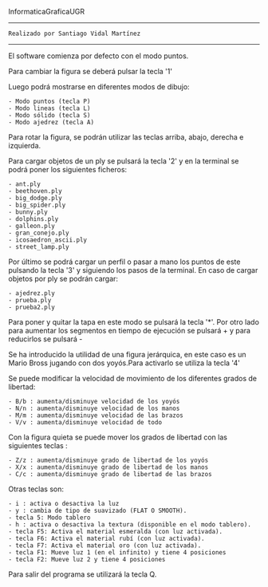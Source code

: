InformaticaGraficaUGR

*****************************************************************								
	Realizado por Santiago Vidal Martínez									
*****************************************************************

El software comienza por defecto con el modo puntos.

Para cambiar la figura se deberá pulsar la tecla '1'

Luego podrá mostrarse en diferentes modos de dibujo:

	- Modo puntos (tecla P)
	- Modo lineas (tecla L)
	- Modo sólido (tecla S)
	- Modo ajedrez (tecla A)

Para rotar la figura, se podrán utilizar las teclas arriba, abajo, derecha e izquierda.

Para cargar objetos de un ply se pulsará la tecla '2' y en la terminal se podrá poner los siguientes ficheros:

	- ant.ply
	- beethoven.ply
	- big_dodge.ply
	- big_spider.ply
	- bunny.ply
	- dolphins.ply
	- galleon.ply
	- gran_conejo.ply
	- icosaedron_ascii.ply
	- street_lamp.ply

Por último se podrá cargar un perfil o pasar a mano los puntos de este pulsando la tecla '3' y siguiendo los pasos de la terminal. En caso de cargar objetos por ply se podrán cargar:
	
	- ajedrez.ply
	- prueba.ply
	- prueba2.ply
	
Para poner y quitar la tapa en este modo se pulsará la tecla '*'. Por otro lado para aumentar los segmentos en tiempo de ejecución se pulsará + y para reducirlos se pulsará -	

Se ha introducido la utilidad de una figura jerárquica, en este caso es un Mario Bross jugando con dos yoyós.Para activarlo se utiliza la tecla '4'

Se puede modificar la velocidad de movimiento de los diferentes grados de libertad:

	- B/b : aumenta/disminuye velocidad de los yoyós
	- N/n : aumenta/disminuye velocidad de los manos
	- M/m : aumenta/disminuye velocidad de las brazos
	- V/v : aumenta/disminuye velocidad de todo

Con la figura quieta se puede mover los grados de libertad con las siguientes teclas :

	- Z/z : aumenta/disminuye grado de libertad de los yoyós
	- X/x : aumenta/disminuye grado de libertad de los manos
	- C/c : aumenta/disminuye grado de libertad de las brazos

Otras teclas son:

	- i : activa o desactiva la luz
	- y : cambia de tipo de suavizado (FLAT O SMOOTH).
	- tecla 5: Modo tablero
	- h : activa o desactiva la textura (disponible en el modo tablero).
	- tecla F5: Activa el material esmeralda (con luz activada).
	- tecla F6: Activa el material rubí (con luz activada).
	- tecla F7: Activa el material oro (con luz activada).
	- tecla F1: Mueve luz 1 (en el infinito) y tiene 4 posiciones
	- tecla F2: Mueve luz 2 y tiene 4 posiciones
	


Para salir del programa se utilizará la tecla Q. 
